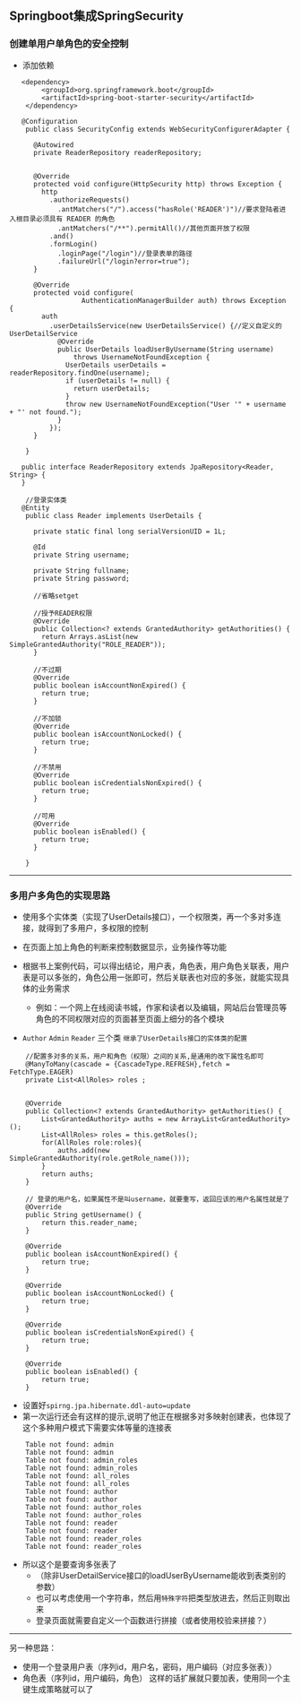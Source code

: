 ## Springboot集成SpringSecurity
### 创建单用户单角色的安全控制
- 添加依赖
```
   <dependency>
		<groupId>org.springframework.boot</groupId>
		<artifactId>spring-boot-starter-security</artifactId>
	</dependency>
```

```
   @Configuration
    public class SecurityConfig extends WebSecurityConfigurerAdapter {

      @Autowired
      private ReaderRepository readerRepository;


      @Override
      protected void configure(HttpSecurity http) throws Exception {
        http
          .authorizeRequests()
            .antMatchers("/").access("hasRole('READER')")//要求登陆者进入根目录必须具有 READER 的角色
            .antMatchers("/**").permitAll()//其他页面开放了权限
          .and()
          .formLogin()
            .loginPage("/login")//登录表单的路径
            .failureUrl("/login?error=true");
      }
      
      @Override
      protected void configure(
                  AuthenticationManagerBuilder auth) throws Exception {
        auth
          .userDetailsService(new UserDetailsService() {//定义自定义的UserDetailService
            @Override
            public UserDetails loadUserByUsername(String username)
                throws UsernameNotFoundException {
              UserDetails userDetails = readerRepository.findOne(username);
              if (userDetails != null) {
                return userDetails;
              }
              throw new UsernameNotFoundException("User '" + username + "' not found.");
            }
          });
      }

    }
```

```
   public interface ReaderRepository extends JpaRepository<Reader, String> {
   }
```
```
    //登录实体类
   @Entity
    public class Reader implements UserDetails {

      private static final long serialVersionUID = 1L;

      @Id
      private String username;
      
      private String fullname;
      private String password;

      //省略setget

      //授予READER权限
      @Override
      public Collection<? extends GrantedAuthority> getAuthorities() {
        return Arrays.asList(new SimpleGrantedAuthority("ROLE_READER"));
      }

      //不过期
      @Override
      public boolean isAccountNonExpired() {
        return true;
      }

      //不加锁
      @Override
      public boolean isAccountNonLocked() {
        return true;
      }

      //不禁用
      @Override
      public boolean isCredentialsNonExpired() {
        return true;
      }

      //可用
      @Override
      public boolean isEnabled() {
        return true;
      }

    }
```

*********************************************

### 多用户多角色的实现思路
- 使用多个实体类（实现了UserDetails接口），一个权限类，再一个多对多连接，就得到了多用户，多权限的控制
- 在页面上加上角色的判断来控制数据显示，业务操作等功能

- 根据书上案例代码，可以得出结论，用户表，角色表，用户角色关联表，用户表是可以多张的，角色公用一张即可，然后关联表也对应的多张，就能实现具体的业务需求
    - 例如：一个网上在线阅读书城，作家和读者以及编辑，网站后台管理员等角色的不同权限对应的页面甚至页面上细分的各个模块
    
- `Author` `Admin` `Reader` 三个类
`继承了UserDetails接口的实体类的配置`
```
    //配置多对多的关系，用户和角色（权限）之间的关系,是通用的改下属性名即可
    @ManyToMany(cascade = {CascadeType.REFRESH},fetch = FetchType.EAGER)
    private List<AllRoles> roles ;


    @Override
    public Collection<? extends GrantedAuthority> getAuthorities() {
        List<GrantedAuthority> auths = new ArrayList<GrantedAuthority>();
        List<AllRoles> roles = this.getRoles();
        for(AllRoles role:roles){
            auths.add(new SimpleGrantedAuthority(role.getRole_name()));
        }
        return auths;
    }

    // 登录的用户名，如果属性不是叫username，就要重写，返回应该的用户名属性就是了
    @Override
    public String getUsername() {
        return this.reader_name;
    }

    @Override
    public boolean isAccountNonExpired() {
        return true;
    }

    @Override
    public boolean isAccountNonLocked() {
        return true;
    }

    @Override
    public boolean isCredentialsNonExpired() {
        return true;
    }

    @Override
    public boolean isEnabled() {
        return true;
    }
```

- 设置好`spirng.jpa.hibernate.ddl-auto=update`
- 第一次运行还会有这样的提示,说明了他正在根据多对多映射创建表，也体现了这个多种用户模式下需要实体等量的连接表

```
    Table not found: admin
    Table not found: admin
    Table not found: admin_roles
    Table not found: admin_roles
    Table not found: all_roles
    Table not found: all_roles
    Table not found: author
    Table not found: author
    Table not found: author_roles
    Table not found: author_roles
    Table not found: reader
    Table not found: reader
    Table not found: reader_roles
    Table not found: reader_roles
```

- 所以这个是要查询多张表了
    - （除非UserDetailService接口的loadUserByUsername能收到表类别的参数）
    - 也可以考虑使用一个字符串，然后用`特殊字符`把类型放进去，然后正则取出来
    - 登录页面就需要自定义一个函数进行拼接（或者使用校验来拼接？）
    
**********************    
另一种思路：
- 使用一个登录用户表（序列id，用户名，密码，用户编码（对应多张表））
- 角色表（序列id，用户编码，角色） 
这样的话扩展就只要加表，使用同一个主键生成策略就可以了








    
    
